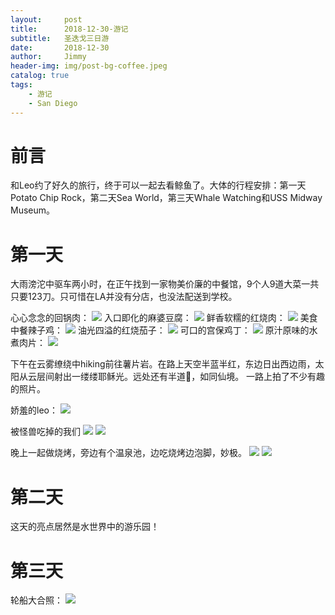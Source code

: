 ```yaml
---
layout:     post
title:      2018-12-30-游记
subtitle:   圣迭戈三日游
date:       2018-12-30
author:     Jimmy
header-img: img/post-bg-coffee.jpeg
catalog: true
tags:
    - 游记
    - San Diego
---
```

# 前言
和Leo约了好久的旅行，终于可以一起去看鲸鱼了。大体的行程安排：第一天Potato Chip Rock，第二天Sea World，第三天Whale Watching和USS Midway Museum。

# 第一天
大雨滂沱中驱车两小时，在正午找到一家物美价廉的中餐馆，9个人9道大菜一共只要123刀。只可惜在LA并没有分店，也没法配送到学校。

心心念念的回锅肉：
![](https://i.ibb.co/Gt3Kpt8/dish-1.jpg)
入口即化的麻婆豆腐：
![](https://i.ibb.co/dQL9cLM/dish-2.jpg)
鲜香软糯的红烧肉：
![](https://i.ibb.co/2cFkzRj/dish-3.jpg)
美食中餐辣子鸡：
![](https://i.ibb.co/HCB9P7g/dish-4.jpg)
油光四溢的红烧茄子：
![](https://i.ibb.co/hFj02Vf/dish-5.jpg)
可口的宫保鸡丁：
![](https://i.ibb.co/TLRNCrd/dish-6.jpg)
原汁原味的水煮肉片：
![](https://i.ibb.co/zNjstHx/dish-7.jpg)


下午在云雾缭绕中hiking前往薯片岩。在路上天空半蓝半红，东边日出西边雨，太阳从云层间射出一缕缕耶稣光。远处还有半道🌈，如同仙境。
一路上拍了不少有趣的照片。

娇羞的leo：
![](https://i.ibb.co/5979FQr/hiking-1.jpg)

被怪兽吃掉的我们
![](https://i.ibb.co/0KQbVrt/hiking-5.jpg)
![](https://i.ibb.co/t3ChhJx/hiking-6.jpg)


晚上一起做烧烤，旁边有个温泉池，边吃烧烤边泡脚，妙极。
![](https://i.ibb.co/0mLvDPG/hiking-3.jpg)
![](https://i.ibb.co/b1kwsfd/hiking-4.jpg)

# 第二天
这天的亮点居然是水世界中的游乐园！

# 第三天
轮船大合照：
![](https://i.ibb.co/7WNbSMy/hiking-2.jpg)